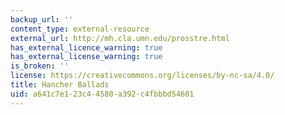 ```yaml
---
backup_url: ''
content_type: external-resource
external_url: http://mh.cla.umn.edu/prosstre.html
has_external_licence_warning: true
has_external_license_warning: true
is_broken: ''
license: https://creativecommons.org/licenses/by-nc-sa/4.0/
title: Hancher Ballads
uid: a641c7e1-23c4-4580-a392-c4fbbbd54601
---
```

